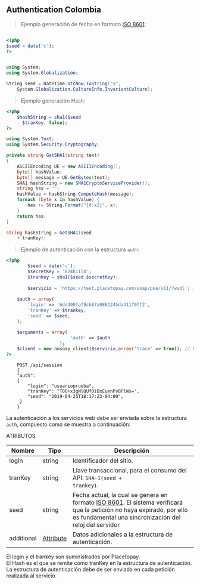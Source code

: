 ## Authentication Colombia

> Ejemplo generación de fecha en formato [ISO 8601](https://www.iso.org/iso-8601-date-and-time-format.html):

```php

<?php
$seed = date('c');
?>
```

```csharp

using System;
using System.Globalization;

String seed = DateTime.UtcNow.ToString("s",
    System.Globalization.CultureInfo.InvariantCulture);

```

> Ejemplo generación Hash:

```php
<?php
    $hashString = sha1($seed 
    . $tranKey, false);
?>
```

```csharp
using System.Text;
using System.Security.Cryptography;

private string GetSHA1(string text)
{
    ASCIIEncoding UE = new ASCIIEncoding();
    byte[] hashValue;
    byte[] message = UE.GetBytes(text);
    SHA1 hashString = new SHA1CryptoServiceProvider();
    string hex = "";
    hashValue = hashString.ComputeHash(message);
    foreach (byte x in hashValue) {
        hex += String.Format("{0:x2}", x);
    }
    return hex;
}

string hashString = GetSHA1(seed
    + tranKey);
```

> Ejemplo de autenticación con la estructura <code>auth</code>:

```php
<?php
        $seed = date('c');
        $secretKey = '024h1IlD';
        $trankey = sha1($seed.$secretKey);
                           
        $servicio = 'https://test.placetopay.com/soap/pse/v11/?wsdl'; //url del servicio
    
    $auth = array(
        'login' => '6dd490faf9cb87a9862245da41170ff2',
        'tranKey' => $trankey,
        'seed' => $seed,
    );

    $arguments = array(
                        'auth' => $auth
                    );
    $client = new nusoap_client($servicio,array('trace' => true)); // En lugar de SoapClient se utiliza nusoap_client
?>
```

```shell
    POST /api/session
    {
    "auth": 
    {
        "login": "usuarioprueba",
        "tranKey": "T0O+x3gNlQUf0iBxEuenPvBPlWs=",
        "seed": "2019-04-25T18:17:23-04:00",
     }
    }
```

La autenticación a los servicios web debe ser enviada sobre la estructura <code>auth</code>, compuesto como se muestra a continuación:

ATRIBUTOS

| Nombre  | Tipo                    | Descripción                                                                                                                                                                                                                              |
|---------|-------------------------|------------------------------------------------------------------------------------------------------------------------------------------------------------------------------------------------------------------------------------------|
| login   | string                  | Identificador del sitio.                                                                                                                                                                                                                 |
| tranKey | string                  | Llave transaccional, para el consumo del API: <code>SHA-1(seed + trankey)</code>.                                                                                                                                                        |
| seed    | string                  | Fecha actual, la cual se genera en formato [ISO 8601](https://www.iso.org/iso-8601-date-and-time-format.html). El sistema verificará que la petición no haya expirado, por ello es fundamental una sincronización del reloj del servidor |
| additional   | [Attribute](#attribute) | Datos adicionales a la estructura de autenticación.                                                                                                                                                                                      |


<aside class="notice">
El login y el trankey son suministrados por Placetopay.
</aside>

<aside class="notice">
El Hash es el que se remite como tranKey en la estructura de autenticación.
</aside>

<aside class="notice">
La estructura de autenticación debe de ser enviada en cada petición realizada al servicio.
</aside>
